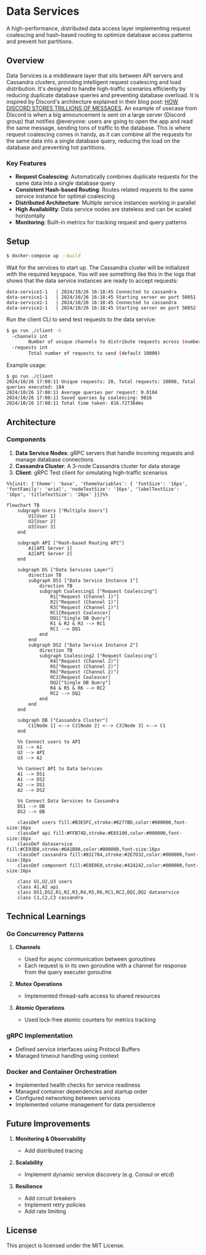 # Data Services

A high-performance, distributed data access layer implementing request coalescing and hash-based routing to optimize database access patterns and prevent hot partitions.

## Overview

Data Services is a middleware layer that sits between API servers and Cassandra clusters, providing intelligent request coalescing and load distribution. It's designed to handle high-traffic scenarios efficiently by reducing duplicate database queries and preventing database overload.
It is inspired by Discord's architecture explained in their blog post: [HOW DISCORD STORES TRILLIONS OF MESSAGES](https://discord.com/blog/how-discord-stores-trillions-of-messages). An example of usecase from Discord is when a big announcement is sent on a large server (Discord group) that notifies @everyone: users are going to open the app and read the same message, sending tons of traffic to the database. This is where request coalescing comes in handy, as it can combine all the requests for the same data into a single database query, reducing the load on the database and preventing hot partitions.

### Key Features

- **Request Coalescing**: Automatically combines duplicate requests for the same data into a single database query
- **Consistent Hash-based Routing**: Routes related requests to the same service instance for optimal coalescing
- **Distributed Architecture**: Multiple service instances working in parallel
- **High Availability**: Data service nodes are stateless and can be scaled horizontally
- **Monitoring**: Built-in metrics for tracking request and query patterns

## Setup

```bash
$ docker-compose up --build
```
Wait for the services to start up. The Cassandra cluster will be initialized with the required keyspace. You will see something like this in the logs that shows that the data service instances are ready to accept requests:
```
data-service1-1   | 2024/10/26 16:18:45 Connected to cassandra
data-service1-1   | 2024/10/26 16:18:45 Starting server on port 50051
data-service2-1   | 2024/10/26 16:18:45 Connected to cassandra
data-service2-1   | 2024/10/26 16:18:45 Starting server on port 50052
```

Run the client CLI to send test requests to the data service:
```bash
$ go run ./client -h
  -channels int
        Number of unique channels to distribute requests across (number of unique requests) (default 20)
  -requests int
        Total number of requests to send (default 10000)
```


Example usage:
```
$ go run ./client
2024/10/26 17:08:11 Unique requests: 20, Total requests: 10000, Total queries executed: 184
2024/10/26 17:08:11 Average queries per request: 0.0184
2024/10/26 17:08:11 Saved queries by coalescing: 9816
2024/10/26 17:08:11 Total time taken: 816.727364ms
```

## Architecture

### Components

1. **Data Service Nodes**: gRPC servers that handle incoming requests and manage database connections
2. **Cassandra Cluster**: A 3-node Cassandra cluster for data storage
3. **Client**: gRPC Test client for simulating high-traffic scenarios

```mermaid
%%{init: {'theme': 'base', 'themeVariables': { 'fontSize': '16px', 'fontFamily': 'arial', 'nodeTextSize': '16px', 'labelTextSize': '16px', 'titleTextSize': '20px' }}}%%

flowchart TB
    subgraph Users ["Multiple Users"]
        U1[User 1]
        U2[User 2]
        U3[User 3]
    end

    subgraph API ["Hash-based Routing API"]
        A1[API Server 1]
        A2[API Server 2]
    end

    subgraph DS ["Data Services Layer"]
        direction TB
        subgraph DS1 ["Data Service Instance 1"]
            direction TB
            subgraph Coalescing1 ["Request Coalescing"]
                R1["Request (Channel 1)"]
                R2["Request (Channel 1)"]
                R3["Request (Channel 1)"]
                RC1[Request Coalescer]
                DQ1["Single DB Query"]
                R1 & R2 & R3 --> RC1
                RC1 --> DQ1
            end
        end
        subgraph DS2 ["Data Service Instance 2"]
            direction TB
            subgraph Coalescing2 ["Request Coalescing"]
                R4["Request (Channel 2)"]
                R5["Request (Channel 2)"]
                R6["Request (Channel 2)"]
                RC2[Request Coalescer]
                DQ2["Single DB Query"]
                R4 & R5 & R6 --> RC2
                RC2 --> DQ2
            end
        end
    end

    subgraph DB ["Cassandra Cluster"]
        C1[Node 1] <--> C2[Node 2] <--> C3[Node 3] <--> C1
    end

    %% Connect users to API
    U1 --> A1
    U2 --> API
    U3 --> A2

    %% Connect API to Data Services
    A1 --> DS1
    A1 --> DS2
    A2 --> DS1
    A2 --> DS2

    %% Connect Data Services to Cassandra
    DS1 --> DB
    DS2 --> DB

    classDef users fill:#B3E5FC,stroke:#0277BD,color:#000000,font-size:16px
    classDef api fill:#FFB74D,stroke:#E65100,color:#000000,font-size:16px
    classDef dataservice fill:#CE93D8,stroke:#6A1B9A,color:#000000,font-size:16px
    classDef cassandra fill:#81C784,stroke:#2E7D32,color:#000000,font-size:16px
    classDef component fill:#E0E0E0,stroke:#424242,color:#000000,font-size:16px

    class U1,U2,U3 users
    class A1,A2 api
    class DS1,DS2,R1,R2,R3,R4,R5,R6,RC1,RC2,DQ1,DQ2 dataservice
    class C1,C2,C3 cassandra
```

## Technical Learnings

### Go Concurrency Patterns
1. **Channels**
   - Used for async communication between goroutines
   - Each request is in its own goroutine with a channel for response from the query executer goroutine

2. **Mutex Operations**
   - Implemented thread-safe access to shared resources

3. **Atomic Operations**
   - Used lock-free atomic counters for metrics tracking

### gRPC Implementation
- Defined service interfaces using Protocol Buffers
- Managed timeout handling using context

### Docker and Container Orchestration
- Implemented health checks for service readiness
- Managed container dependencies and startup order
- Configured networking between services
- Implemented volume management for data persistence

## Future Improvements

1. **Monitoring & Observability**
   - Add distributed tracing

2. **Scalability**
   - Implement dynamic service discovery (e.g. Consul or etcd)

3. **Resilience**
   - Add circuit breakers
   - Implement retry policies
   - Add rate limiting

## License

This project is licensed under the MIT License.